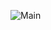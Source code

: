 ![Main](https://user-images.githubusercontent.com/57925467/91982136-c6709180-ed64-11ea-9670-0b90a565c885.PNG)
